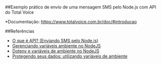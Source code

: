 ##Exemplo prático de envio de uma mensagem SMS pelo Node.js com API do Total Voice

*Documentação: https://www.totalvoice.com.br/doc/#introducao


##Referências

* [O que é API? (Enviando SMS pelo Node.js)](https://www.youtube.com/watch?v=keaoofSGPAE&feature=em-uploademail)
* [Gerenciando variáveis ambiente no NodeJS](https://blog.rocketseat.com.br/variaveis-ambiente-nodejs/)
* [Dotenv e variáveis de ambiente no NodeJS](https://devpleno.com/dotenv-e-variaveis-de-ambiente/)
* [Protegendo seus dados: utilizando variáveis de ambiente](https://imasters.com.br/desenvolvimento/protegendo-seus-dados-utilizando-variaveis-de-ambiente)

